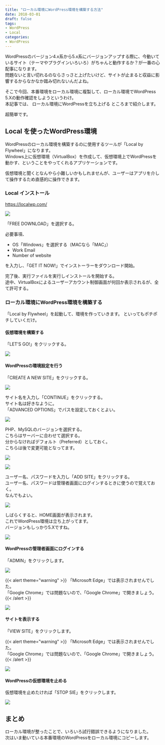 ```yaml
---
title: "ローカル環境にWordPress環境を構築する方法"
date: 2018-03-01
draft: false
tags:
- WordPress
- Local
categories:
- WordPress
---
```


WordPressのバージョン4.x系から5.x系にバージョンアップする際に、今動いているサイト（テーマやプラグインいろいろ）がちゃんと動作するか？が一番の心配事になります。  
問題ないと言い切れるのならさっさと上げたいけど、サイトが止まると収益に影響するからなかなか踏み切れないんだよね。

そこで今回、本番環境をローカル環境に複製して、ローカル環境でWordPress 5.Xの動作確認をしようというわけ。  
本記事では、 ローカル環境にWordPressを立ち上げる ところまで紹介します。

超簡単です。

## Local を使ったWordPress環境

WordPressのローカル環境を構築するのに使用するツールが「Local by Flywheel」になります。  
Windows上に仮想環境（VirtualBox）を作成して、仮想環境上でWordPressを動かす、ということをやってくれるアプリケーションです。

仮想環境と聞くとなんやら小難しいかもしれませんが、ユーザーはアプリを介して操作するため直感的に操作できます。

### Local インストール

https://localwp.com/

![](../img/wp/local-0.png)

「FREE DOWNLOAD」を選択する。

必要事項、

* OS「Windows」を選択する（MACなら「MAC」）
* Work Email
* Number of website

を入力し、「GET IT NOW!」でインストーラーをダウンロード開始。

完了後、実行ファイルを実行しインストールを開始する。  
途中、VirtualBoxによるユーザーアカウント制御画面が何回か表示されるが、全て許可する。

### ローカル環境にWordPress環境を構築する

「Local by Flywheel」を起動して、環境を作っていきます。
といってもポチポチしていくだけ。

#### 仮想環境を構築する

「LET’S GO!」をクリックする。

![](../img/wp/local-1.png)

#### WordPressの環境設定を行う

「CREATE A NEW SITE」をクリックする。

![](../img/wp/local-2.png)

サイト名を入力し「CONTINUE」をクリックする。  
サイト名は好きなように。  
「ADVANCED OPTIONS」でパスを設定しておくとよい。

![](../img/wp/local-3.png)

PHP、MySQLのバージョンを選択する。  
こちらはサーバーに合わせて選択する。  
分からなければデフォルト（Preferred）としておく。  
こちらは後で変更可能となってます。

![](../img/wp/local-4.png)

![](../img/wp/local-5.png)

ユーザー名、パスワードを入力し「ADD SITE」をクリックする。  
ユーザー名、パスワードは管理者画面にログインするときに使うので覚えておく。  
なんでもよい。

![](../img/wp/local-6.png)

しばらくすると、HOME画面が表示されます。  
これでWordPress環境は立ち上がってます。  
バージョンもしっかり5.Xですね。  

![](../img/wp/local-7.png)

#### WordPressの管理者画面にログインする

「ADMIN」をクリックします。

![](../img/wp/local-8.png)

{{< alert theme="warning" >}}
「Microsoft Edge」では表示されませんでした。  
「Google Chrome」では問題ないので、「Google Chrome」で開きましょう。
{{< /alert >}}

![](../img/wp/local-9.png)

#### サイトを表示する

「VIEW SITE」をクリックします。

{{< alert theme="warning" >}}
「Microsoft Edge」では表示されませんでした。  
「Google Chrome」では問題ないので、「Google Chrome」で開きましょう。
{{< /alert >}}

![](../img/wp/local-10.png)

#### WordPressの仮想環境を止める

仮想環境を止めたければ「STOP SIE」をクリックします。

![](../img/wp/local-11.png)

## まとめ

ローカル環境が整ったことで、いろいろ試行錯誤できるようになりました。  
次はいま動いている本番環境のWordPressをローカル環境にコピーします。
